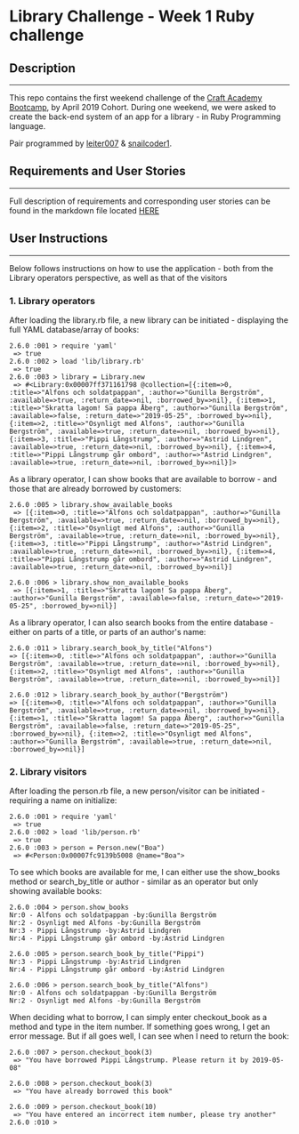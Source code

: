 # Library Challenge - Week 1 Ruby challenge

## Description
---
This repo contains the first weekend challenge of the [Craft Academy Bootcamp](https://craftacademy.se/english/curriculum/), by April 2019 Cohort. During one weekend, we were asked to create the back-end system of an app for a library - in Ruby Programming language. 

Pair programmed by [leiter007](https://github.com/leiter007) & [snailcoder1](https://github.com/SnailCoder1).

## Requirements and User Stories
-------
Full description of requirements and corresponding user stories can be found in the markdown file located [HERE](https://github.com/leiter007/library-challenge/blob/master/user_stories.md)

## User Instructions
----
Below follows instructions on how to use the application - both from the Library operators perspective, as well as that of the visitors

### 1. Library operators
After loading the library.rb file, a new library can be initiated - displaying the full YAML database/array of books: 
````
2.6.0 :001 > require 'yaml'
 => true 
2.6.0 :002 > load 'lib/library.rb'
 => true 
2.6.0 :003 > library = Library.new
 => #<Library:0x00007ff371161798 @collection=[{:item=>0, :title=>"Alfons och soldatpappan", :author=>"Gunilla Bergström", :available=>true, :return_date=>nil, :borrowed_by=>nil}, {:item=>1, :title=>"Skratta lagom! Sa pappa Åberg", :author=>"Gunilla Bergström", :available=>false, :return_date=>"2019-05-25", :borrowed_by=>nil}, {:item=>2, :title=>"Osynligt med Alfons", :author=>"Gunilla Bergström", :available=>true, :return_date=>nil, :borrowed_by=>nil}, {:item=>3, :title=>"Pippi Långstrump", :author=>"Astrid Lindgren", :available=>true, :return_date=>nil, :borrowed_by=>nil}, {:item=>4, :title=>"Pippi Långstrump går ombord", :author=>"Astrid Lindgren", :available=>true, :return_date=>nil, :borrowed_by=>nil}]> 
````
As a library operator, I can show books that are available to borrow - and those that are already borrowed by customers:

```
2.6.0 :005 > library.show_available_books
 => [{:item=>0, :title=>"Alfons och soldatpappan", :author=>"Gunilla Bergström", :available=>true, :return_date=>nil, :borrowed_by=>nil}, {:item=>2, :title=>"Osynligt med Alfons", :author=>"Gunilla Bergström", :available=>true, :return_date=>nil, :borrowed_by=>nil}, {:item=>3, :title=>"Pippi Långstrump", :author=>"Astrid Lindgren", :available=>true, :return_date=>nil, :borrowed_by=>nil}, {:item=>4, :title=>"Pippi Långstrump går ombord", :author=>"Astrid Lindgren", :available=>true, :return_date=>nil, :borrowed_by=>nil}]

2.6.0 :006 > library.show_non_available_books
 => [{:item=>1, :title=>"Skratta lagom! Sa pappa Åberg", :author=>"Gunilla Bergström", :available=>false, :return_date=>"2019-05-25", :borrowed_by=>nil}] 
 ```
 As a library operator, I can also search books from the entire database - either on parts of a title, or parts of an author's name:
 ```
2.6.0 :011 > library.search_book_by_title("Alfons")
 => [{:item=>0, :title=>"Alfons och soldatpappan", :author=>"Gunilla Bergström", :available=>true, :return_date=>nil, :borrowed_by=>nil}, {:item=>2, :title=>"Osynligt med Alfons", :author=>"Gunilla Bergström", :available=>true, :return_date=>nil, :borrowed_by=>nil}]

2.6.0 :012 > library.search_book_by_author("Bergström")
 => [{:item=>0, :title=>"Alfons och soldatpappan", :author=>"Gunilla Bergström", :available=>true, :return_date=>nil, :borrowed_by=>nil}, {:item=>1, :title=>"Skratta lagom! Sa pappa Åberg", :author=>"Gunilla Bergström", :available=>false, :return_date=>"2019-05-25", :borrowed_by=>nil}, {:item=>2, :title=>"Osynligt med Alfons", :author=>"Gunilla Bergström", :available=>true, :return_date=>nil, :borrowed_by=>nil}]
 ```
### 2. Library visitors
After loading the person.rb file, a new person/visitor can be initiated - requiring a name on initialize:

````
2.6.0 :001 > require 'yaml'
 => true 
2.6.0 :002 > load 'lib/person.rb'
 => true 
2.6.0 :003 > person = Person.new("Boa")
 => #<Person:0x00007fc9139b5008 @name="Boa">
````
To see which books are available for me, I can either use the show_books method or search_by_title or author - similar as an operator but only showing available books:

````
2.6.0 :004 > person.show_books
Nr:0 - Alfons och soldatpappan -by:Gunilla Bergström
Nr:2 - Osynligt med Alfons -by:Gunilla Bergström
Nr:3 - Pippi Långstrump -by:Astrid Lindgren
Nr:4 - Pippi Långstrump går ombord -by:Astrid Lindgren

2.6.0 :005 > person.search_book_by_title("Pippi")
Nr:3 - Pippi Långstrump -by:Astrid Lindgren
Nr:4 - Pippi Långstrump går ombord -by:Astrid Lindgren

2.6.0 :006 > person.search_book_by_title("Alfons")
Nr:0 - Alfons och soldatpappan -by:Gunilla Bergström
Nr:2 - Osynligt med Alfons -by:Gunilla Bergström
````
When deciding what to borrow, I can simply enter checkout_book as a method and type in the item number. If something goes wrong, I get an error message. But if all goes well, I can see when I need to return the book:

````
2.6.0 :007 > person.checkout_book(3)
 => "You have borrowed Pippi Långstrump. Please return it by 2019-05-08"

2.6.0 :008 > person.checkout_book(3)
 => "You have already borrowed this book" 

2.6.0 :009 > person.checkout_book(10)
 => "You have entered an incorrect item number, please try another" 
2.6.0 :010 > 
`````



